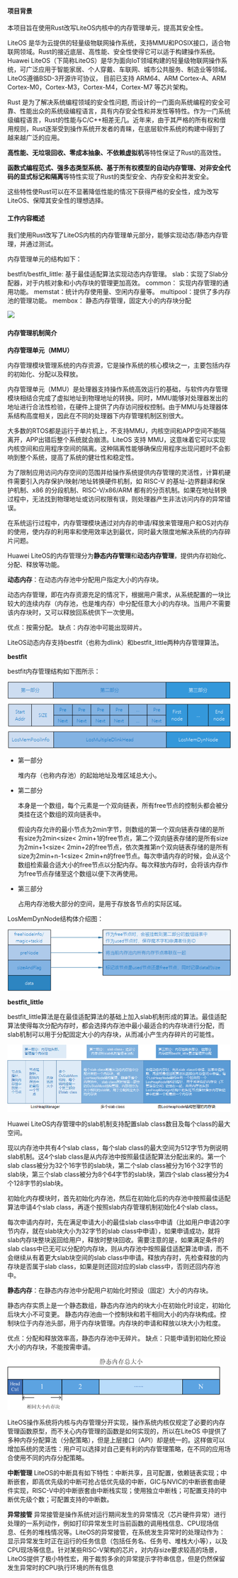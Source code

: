 #### 项目背景

本项目旨在使用Rust改写LiteOS内核中的内存管理单元，提高其安全性。

LiteOS 是华为云提供的轻量级物联网操作系统，支持MMU和POSIX接口，适合物联网领域。Rust的接近底层、高性能、安全性使得它可以适于构建操作系统。Huawei LiteOS（下简称LiteOS）是华为面向IoT领域构建的轻量级物联网操作系统，可广泛应用于智能家居、个人穿戴、车联网、城市公共服务、制造业等领域。LiteOS遵循BSD-3开源许可协议， 目前已支持 ARM64、ARM Cortex-A、ARM Cortex-M0，Cortex-M3，Cortex-M4，Cortex-M7 等芯片架构。

Rust 是为了解决系统编程领域的安全性问题, 而设计的一门面向系统编程的安全可靠、性能出众的系统级编程语言，具有内存安全性和并发性等特性。作为一门系统级编程语言，Rust的性能与C/C++相差无几。近年来，由于其严格的所有权和借用规则，Rust逐渐受到操作系统开发者的青睐，在底层软件系统的构建中得到了越来越广泛的应用。

**高性能、无垃圾回收、零成本抽象、不依赖虚拟机**等特性保证了Rust的高效性。

**函数式编程范式、强多态类型系统、基于所有权模型的自动内存管理、对非安全代码的显式标记和隔离**等特性实现了Rust的类型安全、内存安全和并发安全。

这些特性使Rust可以在不显著降低性能的情况下获得严格的安全性，成为改写LiteOS、保障其安全性的理想选择。

#### 工作内容概述

我们使用Rust改写了LiteOS内核的内存管理单元部分，能够实现动态/静态内存管理，并通过测试。

内存管理单元的结构如下：

bestfit/bestfit_little: 基于最佳适配算法实现动态内存管理。
slab：实现了Slab分配器，对于内核对象和小内存块的管理更加高效。
common： 实现内存管理的通用功能。
memstat：统计内存使用量、空闲内存量等。
multipool：提供了多内存池的管理功能。
membox： 静态内存管理，固定大小的内存块分配

![](./figs/MMU_overview.png)

#### 内存管理机制简介

**内存管理单元（MMU）**

内存管理模块管理系统的内存资源，它是操作系统的核心模块之一，主要包括内存的初始化、分配以及释放。

内存管理单元（MMU）是处理器支持操作系统高效运行的基础，与软件内存管理模块相结合完成了虚拟地址到物理地址的转换。同时，MMU能够对处理器发出的地址进行合法性检验，在硬件上提供了内存访问授权控制。由于MMU与处理器体系结构高度相关，因此在不同的处理器下内存管理机制区别很大。

大多数的RTOS都是运行于单片机上，不支持MMU，内核空间和APP空间不能隔离开，APP出错后整个系统就会崩溃。LiteOS 支持 MMU，这意味着它可以实现内核空间和应用程序空间的隔离。这种隔离性能够确保应用程序出现问题时不会影响到整个系统，提高了系统的健壮性和稳定性。

为了限制应用访问内存空间的范围并给操作系统提供内存管理的灵活性，计算机硬件需要引入内存保护/映射/地址转换硬件机制，如 RISC-V 的基址-边界翻译和保护机制、x86 的分段机制、RISC-V/x86/ARM 都有的分页机制。如果在地址转换过程中，无法找到物理地址或访问权限有误，则处理器产生非法访问内存的异常错误。

在系统运行过程中，内存管理模块通过对内存的申请/释放来管理用户和OS对内存的使用，使内存的利用率和使用效率达到最优，同时最大限度地解决系统的内存碎片问题。

Huawei LiteOS的内存管理分为**静态内存管理**和**动态内存管理**，提供内存初始化、分配、释放等功能。

**动态内存**：在动态内存池中分配用户指定大小的内存块。

动态内存管理，即在内存资源充足的情况下，根据用户需求，从系统配置的一块比较大的连续内存（内存池，也是堆内存）中分配任意大小的内存块。当用户不需要该内存块时，又可以释放回系统供下一次使用。

优点：按需分配。
缺点：内存池中可能出现碎片。

LiteOS动态内存支持bestfit（也称为dlink）和bestfit_little两种内存管理算法。

**bestfit**

bestfit内存管理结构如下图所示：

![](./figs/bestfit.png) 

- 第一部分

  堆内存（也称内存池）的起始地址及堆区域总大小。

- 第二部分

  本身是一个数组，每个元素是一个双向链表，所有free节点的控制头都会被分类挂在这个数组的双向链表中。

  假设内存允许的最小节点为2min字节，则数组的第一个双向链表存储的是所有size为2min<size< 2min+1的free节点，第二个双向链表存储的是所有size为2min+1<size< 2min+2的free节点，依次类推第n个双向链表存储的是所有size为2min+n-1<size< 2min+n的free节点。每次申请内存的时候，会从这个数组检索最合适大小的free节点以分配内存。每次释放内存时，会将该内存作为free节点存储至这个数组以便下次再使用。

- 第三部分

  占用内存池极大部分的空间，是用于存放各节点的实际区域。
  

LosMemDynNode结构体介绍图：

![](./figs/LosMemDynNode.png)

**bestfit_little**

bestfit_little算法是在最佳适配算法的基础上加入slab机制形成的算法。最佳适配算法使得每次分配内存时，都会选择内存池中最小最适合的内存块进行分配，而slab机制可以用于分配固定大小的内存块，从而减小产生内存碎片的可能性。

![](./figs/Salb.png)

Huawei LiteOS内存管理中的slab机制支持配置slab class数目及每个class的最大空间。

现以内存池中共有4个slab class，每个slab class的最大空间为512字节为例说明slab机制。这4个slab class是从内存池中按照最佳适配算法分配出来的。第一个slab class被分为32个16字节的slab块，第二个slab class被分为16个32字节的slab块，第三个slab class被分为8个64字节的slab块，第四个slab class被分为4个128字节的slab块。

初始化内存模块时，首先初始化内存池，然后在初始化后的内存池中按照最佳适配算法申请4个slab class，再逐个按照slab内存管理机制初始化4个slab class。

每次申请内存时，先在满足申请大小的最佳slab class中申请（比如用户申请20字节内存，就在slab块大小为32字节的slab class中申请），如果申请成功，就将slab内存块整块返回给用户，释放时整块回收。需要注意的是，如果满足条件的slab class中已无可以分配的内存块，则从内存池中按照最佳适配算法申请，而不会继续从有着更大slab块空间的slab class中申请。释放内存时，先检查释放的内存块是否属于slab class，如果是则还回对应的slab class中，否则还回内存池中。

**静态内存**：在静态内存池中分配用户初始化时预设（固定）大小的内存块。

静态内存实质上是一个静态数组，静态内存池内的块大小在初始化时设定，初始化后块大小不可变更。
静态内存池由一个控制块和若干相同大小的内存块构成。控制块位于内存池头部，用于内存块管理。内存块的申请和释放以块大小为粒度。

优点：分配和释放效率高，静态内存池中无碎片。
缺点：只能申请到初始化预设大小的内存块，不能按需申请。 

  ![](./figs/staticMem.png)

LiteOS操作系统将内核与内存管理分开实现，操作系统内核仅规定了必要的内存管理函数原型，而不关心内存管理的函数是如何实现的，所以在LiteOS 中提供了多种内存分配算法（分配策略），但是上层接口（API）却是统一的。这样做可以增加系统的灵活性：用户可以选择对自己更有利的内存管理策略，在不同的应用场合使用不同的内存分配策略。

**中断管理**  LiteOS的中断具有如下特性：中断共享，且可配置，依赖链表实现；中断嵌套，即高优先级的中断可抢占低优先级的中断，GIC与NVIC的中断嵌套由硬件实现，RISC-V中的中断嵌套由中断栈实现；使用独立中断栈；可配置支持的中断优先级个数；可配置支持的中断数。

**异常接管**  异常接管是操作系统对运行期间发生的异常情况（芯片硬件异常）进行处理的一系列动作，例如打印异常发生时当前函数的调用栈信息、CPU现场信息、任务的堆栈情况等。LiteOS的异常接管，在系统发生异常时的处理动作为：显示异常发生时正在运行的任务信息（包括任务名、任务号、堆栈大小等），以及CPU现场等信息。针对某些RISC-V架构的芯片，对内存size要求较高的场景，LiteOS提供了极小特性宏，用于裁剪多余的异常提示字符串信息，但是仍然保留发生异常时的CPU执行环境的所有信息

